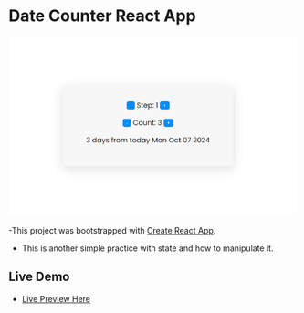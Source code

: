 # Date Counter React App

[![Live Preview](./public/preview.png "Pizza Co. Project")](<[https://date-counter-mo3bassias-projects.vercel.app](https://date-counter-mo3bassias-projects.vercel.app)>)

-This project was bootstrapped with [Create React App](https://github.com/facebook/create-react-app).

- This is another simple practice with state and how to manipulate it.

## Live Demo

- [Live Preview Here](https://date-counter-mo3bassias-projects.vercel.app)
